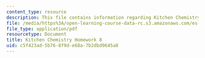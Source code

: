 ```yaml
---
content_type: resource
description: This file contains information regarding Kitchen Chemistry Homework 8.
file: /media/https%3A/open-learning-course-data-rc.s3.amazonaws.com/es-287-kitchen-chemistry-spring-2009/c5f423ad5b768f9de68a7b2dbd9645a8_MITES_287S09_assn08_Week08.pdf
file_type: application/pdf
resourcetype: Document
title: Kitchen Chemistry Homework 8
uid: c5f423ad-5b76-8f9d-e68a-7b2dbd9645a8
---
```

